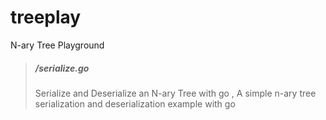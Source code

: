 # treeplay

N-ary Tree Playground

> ##### /serialize.go
>  Serialize and Deserialize an N-ary Tree with go , A simple n-ary tree serialization and deserialization example with go



